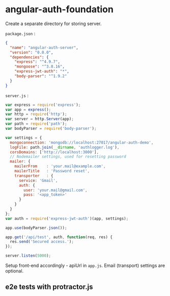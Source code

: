 # angular-auth-foundation

Create a separate directory for storing server.

`package.json` :

```json
{
  "name": "angular-auth-server",
  "version": "0.0.0",
  "dependencies": {
    "express": "^4.9.7",
    "mongoose": "^3.8.16",
    "express-jwt-auth": "*",
    "body-parser": "^1.9.2"
  }
}
```

`server.js` :

```javascript
var express = require('express');
var app = express();
var http = require('http');
var server = http.Server(app);
var path = require('path');
var bodyParser = require('body-parser');

var settings = {
  mongoconnection: 'mongodb://localhost:27017/angular-auth-demo',
  logFile: path.join(__dirname, 'authlogger.log'),
  corsDomains: ['http://localhost:3000'],
  // Nodemailer settings, used for resetting password
  mailer: {
    mailerFrom    : 'your.mail@example.com',
    mailerTitle   : 'Password reset',
    transporter   : {
      service: 'Gmail',
      auth: {
        user: 'your.mail@gmail.com',
        pass: '<app_token>'
      }
    }
  }
};
var auth = require('express-jwt-auth')(app, settings);

app.use(bodyParser.json());

app.get('/api/test', auth, function(req, res) {
  res.send('Secured access.');
});

server.listen(5000);
```

Setup front-end accordingly - apiUrl in `app.js`.
Email (transport) settings are optional.

## e2e tests with protractor.js
